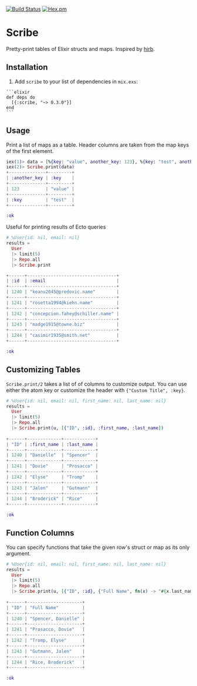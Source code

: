 [![Build Status](https://travis-ci.org/codedge-llc/scribe.svg?branch=master)](https://travis-ci.org/codedge-llc/scribe)
[![Hex.pm](http://img.shields.io/hexpm/v/scribe.svg)](https://hex.pm/packages/scribe)
# Scribe

Pretty-print tables of Elixir structs and maps. Inspired by [hirb](https://github.com/cldwalker/hirb).

## Installation

  1. Add `scribe` to your list of dependencies in `mix.exs`:

    ```elixir
    def deps do
      [{:scribe, "~> 0.3.0"}]
    end
    ```

## Usage

Print a list of maps as a table. Header columns are taken from the map keys of the first element.
```elixir
iex(1)> data = [%{key: "value", another_key: 123}, %{key: "test", another_key: :key}]
iex(2)> Scribe.print(data)
+--------------+---------+
| :another_key | :key    |
+--------------+---------+
| 123          | "value" |
+--------------+---------+
| :key         | "test"  |
+--------------+---------+

:ok
```

Useful for printing results of Ecto queries
```elixir
# %User{id: nil, email: nil}
results =
  User
  |> limit(5)
  |> Repo.all
  |> Scribe.print

+------+----------------------------------+
| :id  | :email                           |
+------+----------------------------------+
| 1240 | "keanu2045@predovic.name"        |
+------+----------------------------------+
| 1241 | "rosetta1994@kiehn.name"         |
+------+----------------------------------+
| 1242 | "concepcion.fahey@schiller.name" |
+------+----------------------------------+
| 1243 | "madge1915@towne.biz"            |
+------+----------------------------------+
| 1244 | "casimir1935@smith.net"          |
+------+----------------------------------+

:ok
```

## Customizing Tables

`Scribe.print/2` takes a list of of columns to customize output. You can use either the atom key or customize the header with `{"Custom Title", :key}`.

```elixir
# %User{id: nil, email: nil, first_name: nil, last_name: nil}
results =
  User
  |> limit(5)
  |> Repo.all
  |> Scribe.print(u, [{"ID", :id}, :first_name, :last_name])
 
+------+-------------+------------+
| "ID" | :first_name | :last_name |
+------+-------------+------------+
| 1240 | "Danielle"  | "Spencer"  |
+------+-------------+------------+
| 1241 | "Dovie"     | "Prosacco" |
+------+-------------+------------+
| 1242 | "Elyse"     | "Tromp"    |
+------+-------------+------------+
| 1243 | "Jalen"     | "Gutmann"  |
+------+-------------+------------+
| 1244 | "Broderick" | "Rice"     |
+------+-------------+------------+

:ok
```

## Function Columns

You can specify functions that take the given row's struct or map as its only argument.
```elixir
# %User{id: nil, email: nil, first_name: nil, last_name: nil}
results =
  User
  |> limit(5)
  |> Repo.all
  |> Scribe.print(u, [{"ID", :id}, {"Full Name", fn(x) -> "#{x.last_name}, #{x.first_name}" end}])
  
+------+---------------------+
| "ID" | "Full Name"         |
+------+---------------------+
| 1240 | "Spencer, Danielle" |
+------+---------------------+
| 1241 | "Prosacco, Dovie"   |
+------+---------------------+
| 1242 | "Tromp, Elyse"      |
+------+---------------------+
| 1243 | "Gutmann, Jalen"    |
+------+---------------------+
| 1244 | "Rice, Broderick"   |
+------+---------------------+

:ok
```

